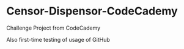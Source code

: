 # Censor-Dispensor-CodeCademy
Challenge Project from CodeCademy

Also first-time testing of usage of GitHub
